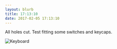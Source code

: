 ```yaml
---
layout: blurb
title: 17:13:10
date: 2017-02-05 17:13:10
---
```

All holes cut. Test fitting some switches and keycaps.

![Keyboard](http://www.subdimension.co.uk/files/2017-02-05-171310/keyboard.jpg)
